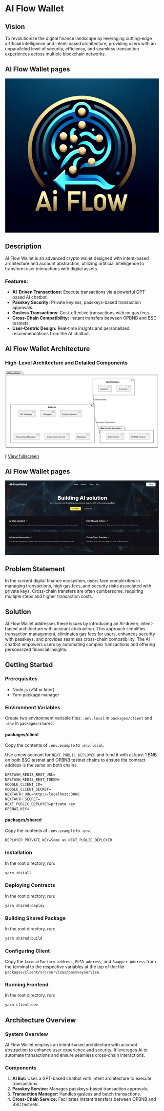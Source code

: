 # AI Flow Wallet

## Vision
To revolutionize the digital finance landscape by leveraging cutting-edge artificial intelligence and intent-based architecture, providing users with an unparalleled level of security, efficiency, and seamless transaction experiences across multiple blockchain networks.

## AI Flow Wallet pages

![AI Flow Wallet home page](https://github.com/samarabdelhameed/pics/blob/main/AI_Flow_Logo.png
)

## Description
AI Flow Wallet is an advanced crypto wallet designed with intent-based architecture and account abstraction, utilizing artificial intelligence to transform user interactions with digital assets.

### Features:
- **AI-Driven Transactions:** Execute transactions via a powerful GPT-based AI chatbot.
- **Passkey Security:** Private keyless, passkeys-based transaction approvals.
- **Gasless Transactions:** Cost-effective transactions with no gas fees.
- **Cross-Chain Compatibility:** Instant transfers between OPBNB and BSC testnets.
- **User-Centric Design:** Real-time insights and personalized recommendations from the AI chatbot.

## AI Flow Wallet Architecture

### High-Level Architecture and Detailed Components

![AI Flow Wallet Architecture](https://github.com/samarabdelhameed/pics/blob/main/di2.svg)

[ [View fullscreen](https://github.com/samarabdelhameed/pics/blob/main/di2.svg) 

## AI Flow Wallet pages

![AI Flow Wallet home page](https://github.com/samarabdelhameed/pics/blob/main/dd.png)




## Problem Statement
In the current digital finance ecosystem, users face complexities in managing transactions, high gas fees, and security risks associated with private keys. Cross-chain transfers are often cumbersome, requiring multiple steps and higher transaction costs.

## Solution
AI Flow Wallet addresses these issues by introducing an AI-driven, intent-based architecture with account abstraction. This approach simplifies transaction management, eliminates gas fees for users, enhances security with passkeys, and provides seamless cross-chain compatibility. The AI chatbot empowers users by automating complex transactions and offering personalized financial insights.

## Getting Started

### Prerequisites
- Node.js (v14 or later)
- Yarn package manager

### Environment Variables
Create two environment variable files: `.env.local` in `packages/client` and `.env` in `packages/shared`.

#### packages/client
Copy the contents of `.env.example` to `.env.local`.

Use a new account for `NEXT_PUBLIC_DEPLOYER` and fund it with at least 1 BNB on both BSC testnet and OPBNB testnet chains to ensure the contract address is the same on both chains.

```plaintext
UPSTASH_REDIS_REST_URL=
UPSTASH_REDIS_REST_TOKEN=
GOOGLE_CLIENT_ID=
GOOGLE_CLIENT_SECRET=
NEXTAUTH_URL=http://localhost:3000
NEXTAUTH_SECRET=
NEXT_PUBLIC_DEPLOYER=private key
OPENAI_KEY=
```

#### packages/shared
Copy the contents of `.env.example` to `.env`.

```plaintext
DEPLOYER_PRIVATE_KEY=Same as NEXT_PUBLIC_DEPLOYER
```

### Installation
In the root directory, run:
```bash
yarn install
```

### Deploying Contracts
In the root directory, run:
```bash
yarn shared:deploy
```

### Building Shared Package
In the root directory, run:
```bash
yarn shared:build
```

### Configuring Client
Copy the `AccountFactory address`, `BUSD address`, and `Swapper Address` from the terminal to the respective variables at the top of the file `packages/client/src/services/passkeyService`.

### Running Frontend
In the root directory, run:
```bash
yarn client:dev
```

## Architecture Overview

### System Overview
AI Flow Wallet employs an intent-based architecture with account abstraction to enhance user experience and security. It leverages AI to automate transactions and ensure seamless cross-chain interactions.

### Components
1. **AI Bot:** Uses a GPT-based chatbot with intent architecture to execute transactions.
2. **Passkey Service:** Manages passkeys-based transaction approvals.
3. **Transaction Manager:** Handles gasless and batch transactions.
4. **Cross-Chain Service:** Facilitates instant transfers between OPBNB and BSC testnets.





